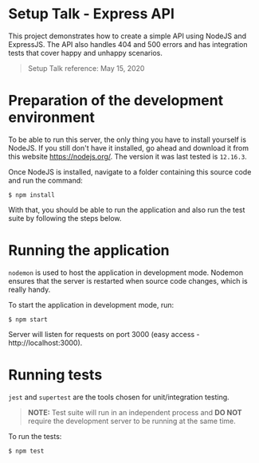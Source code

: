 
Setup Talk - Express API
========================

This project demonstrates how to create a simple API using NodeJS and
ExpressJS. The API also handles 404 and 500 errors and has integration tests
that cover happy and unhappy scenarios.

> Setup Talk reference: May 15, 2020


# Preparation of the development environment

To be able to run this server, the only thing you have to install yourself
is NodeJS. If you still don't have it installed, go ahead and download it from
this website https://nodejs.org/. The version it was last tested is `12.16.3`.

Once NodeJS is installed, navigate to a folder containing this source code and
run the command:
```
$ npm install
```

With that, you should be able to run the application and also run the test
suite by following the steps below.


# Running the application

`nodemon` is used to host the application in development mode. Nodemon ensures
that the server is restarted when source code changes, which is really handy.

To start the application in development mode, run:
```
$ npm start
```

Server will listen for requests on port 3000 (easy access - http://localhost:3000).


# Running tests

`jest` and `supertest` are the tools chosen for unit/integration testing.

> **NOTE:** Test suite will run in an independent process and **DO NOT**
> require the development server to be running at the same time.

To run the tests:
```
$ npm test
```

